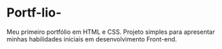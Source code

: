 # Portf-lio-
Meu primeiro portfólio em HTML e CSS. Projeto simples para apresentar minhas habilidades iniciais em desenvolvimento Front-end.
